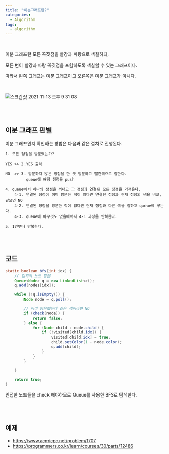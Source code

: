 ```yaml
---
title: "이분그래프란?"   
categories:
  - Algorithm
tags:
  - algorithm  
--- 
```



<br />


이분 그래프란 모든 꼭짓점을 빨강과 파랑으로 색칠하되, 

모든 변이 빨강과 파랑 꼭짓점을 포함하도록 색칠할 수 있는 그래프이다.

따라서 왼쪽 그래프는 이분 그래프이고 오른쪽은 이분 그래프가 아니다. 

<br />

![스크린샷 2021-11-13 오후 9 31 08](https://user-images.githubusercontent.com/33855307/141643915-b068310b-669d-4472-8c88-fbe12f8cff66.png)


<br />
<br />

## 이분 그래프 판별

이분 그래프인지 확인하는 방법은 다음과 같은 절차로 진행된다. 

```text
1. 모든 정점을 방문했는가?

YES >>️ 2.YES 출력 

NO  >>️ 3. 방문하지 않은 정점을 한 곳 방문하고 빨간색으로 칠한다. 
         queue에 해당 정점을 push 
   
4. queue에서 하나의 정점을 꺼내고 그 정점과 연결된 모든 정점을 가져온다. 
    4-1. 연결된 정점이 이미 방문한 적이 있다면 연결된 정점과 현재 정점의 색을 비교, 같으면 NO 
    4-2. 연결된 정점을 방문한 적이 없다면 현재 정점과 다른 색을 칠하고 queue에 넣는다. 
    4-3. queue에 아무것도 없을때까지 4-1 과정을 반복한다. 
    
5. 1번부터 반복한다.  
```

<br />
<br />

## 코드 

```java
static boolean bfs(int idx) {
	// 임의의 노드 방문
	Queue<Node> q = new LinkedList<>();
	q.add(nodes[idx]);

	while (!q.isEmpty()) {
		Node node = q.poll();

		// 이미 방문했는데 같은 색이라면 NO
		if (check(node)) {
			return false;
		} else {
			for (Node child : node.child) {
				if (!visited[child.idx]) {
					visited[child.idx] = true;
					child.setColor(1 - node.color);
					q.add(child);
				}
			}
		}

	}

	return true;
}
```


인접한 노드들을 check 해야하므로 Queue를 사용한 BFS로 탐색한다. 

<br />
<br />


## 예제 
* <https://www.acmicpc.net/problem/1707>
* <https://programmers.co.kr/learn/courses/30/parts/12486>



<br />

